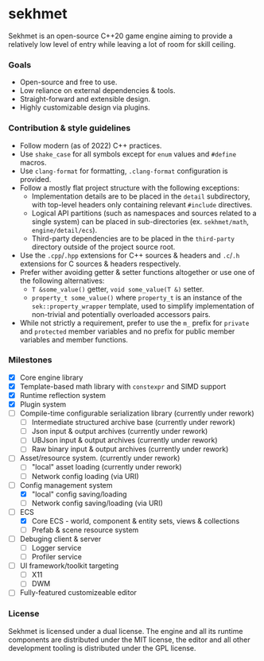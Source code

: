 # sekhmet

Sekhmet is an open-source C++20 game engine aiming to provide a relatively low level of entry while leaving a lot of
room for skill ceiling.

### Goals

* Open-source and free to use.
* Low reliance on external dependencies & tools.
* Straight-forward and extensible design.
* Highly customizable design via plugins.

### Contribution & style guidelines

* Follow modern (as of 2022) C++ practices.
* Use `shake_case` for all symbols except for `enum` values and `#define` macros.
* Use `clang-format` for formatting, `.clang-format` configuration is provided.
* Follow a mostly flat project structure with the following exceptions:
    * Implementation details are to be placed in the `detail` subdirectory, with top-level headers only containing
      relevant `#include` directives.
    * Logical API partitions (such as namespaces and sources related to a single system) can be placed in
      sub-directories (ex. `sekhmet/math`, `engine/detail/ecs`).
    * Third-party dependencies are to be placed in the `third-party` directory outside of the project source root.
* Use the `.cpp`/`.hpp` extensions for C++ sources & headers and `.c`/`.h` extensions for C sources & headers
  respectively.
* Prefer wither avoiding getter & setter functions altogether or use one of the following alternatives:
    * `T &some_value()` getter, `void some_value(T &)` setter.
    * `property_t some_value()` where `property_t` is an instance of the `sek::property_wrapper` template,
      used to simplify implementation of non-trivial and potentially overloaded accessors pairs.
* While not strictly a requirement, prefer to use the `m_` prefix for `private` and `protected` member variables and no
  prefix for public member variables and member functions.

### Milestones

- [X] Core engine library
- [X] Template-based math library with `constexpr` and SIMD support
- [X] Runtime reflection system
- [X] Plugin system
- [ ] Compile-time configurable serialization library    (currently under rework)
    - [ ] Intermediate structured archive base           (currently under rework)
    - [ ] Json input & output archives                   (currently under rework)
    - [ ] UBJson input & output archives                 (currently under rework)
    - [ ] Raw binary input & output archives             (currently under rework)
- [ ] Asset/resource system. (currently under rework)
    - [ ] "local" asset loading                          (currently under rework)
    - [ ] Network config loading (via URI)
- [ ] Config management system
    - [X] "local" config saving/loading
    - [ ] Network config saving/loading (via URI)
- [ ] ECS
    - [X] Core ECS - world, component & entity sets, views & collections
    - [ ] Prefab & scene resource system
- [ ] Debuging client & server
    - [ ] Logger service
    - [ ] Profiler service
- [ ] UI framework/toolkit targeting
    - [ ] X11
    - [ ] DWM
- [ ] Fully-featured customizeable editor

### License

Sekhmet is licensed under a dual license. The engine and all its runtime components are distributed under the MIT
license, the editor and all other development tooling is distributed under the GPL license.
